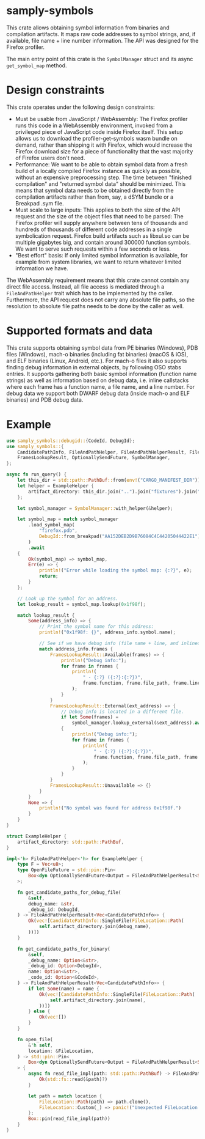# samply-symbols

This crate allows obtaining symbol information from binaries and compilation artifacts.
It maps raw code addresses to symbol strings, and, if available, file name + line number
information.
The API was designed for the Firefox profiler.

The main entry point of this crate is the `SymbolManager` struct and its async `get_symbol_map` method.

# Design constraints

This crate operates under the following design constraints:

  - Must be usable from JavaScript / WebAssembly: The Firefox profiler runs this code in a
    WebAssembly environment, invoked from a privileged piece of JavaScript code inside Firefox itself.
    This setup allows us to download the profiler-get-symbols wasm bundle on demand, rather than shipping
    it with Firefox, which would increase the Firefox download size for a piece of functionality
    that the vast majority of Firefox users don't need.
  - Performance: We want to be able to obtain symbol data from a fresh build of a locally compiled
    Firefox instance as quickly as possible, without an expensive preprocessing step. The time between
    "finished compilation" and "returned symbol data" should be minimized. This means that symbol
    data needs to be obtained directly from the compilation artifacts rather than from, say, a
    dSYM bundle or a Breakpad .sym file.
  - Must scale to large inputs: This applies to both the size of the API request and the size of the
    object files that need to be parsed: The Firefox profiler will supply anywhere between tens of
    thousands and hundreds of thousands of different code addresses in a single symbolication request.
    Firefox build artifacts such as libxul.so can be multiple gigabytes big, and contain around 300000
    function symbols. We want to serve such requests within a few seconds or less.
  - "Best effort" basis: If only limited symbol information is available, for example from system
    libraries, we want to return whatever limited information we have.

The WebAssembly requirement means that this crate cannot contain any direct file access.
Instead, all file access is mediated through a `FileAndPathHelper` trait which has to be implemented
by the caller. Furthermore, the API request does not carry any absolute file paths, so the resolution
to absolute file paths needs to be done by the caller as well.

# Supported formats and data

This crate supports obtaining symbol data from PE binaries (Windows), PDB files (Windows),
mach-o binaries (including fat binaries) (macOS & iOS), and ELF binaries (Linux, Android, etc.).
For mach-o files it also supports finding debug information in external objects, by following
OSO stabs entries.
It supports gathering both basic symbol information (function name strings) as well as information
based on debug data, i.e. inline callstacks where each frame has a function name, a file name,
and a line number.
For debug data we support both DWARF debug data (inside mach-o and ELF binaries) and PDB debug data.

# Example

```rust
use samply_symbols::debugid::{CodeId, DebugId};
use samply_symbols::{
    CandidatePathInfo, FileAndPathHelper, FileAndPathHelperResult, FileLocation,
    FramesLookupResult, OptionallySendFuture, SymbolManager,
};

async fn run_query() {
    let this_dir = std::path::PathBuf::from(env!("CARGO_MANIFEST_DIR"));
    let helper = ExampleHelper {
        artifact_directory: this_dir.join("..").join("fixtures").join("win64-ci"),
    };

    let symbol_manager = SymbolManager::with_helper(&helper);

    let symbol_map = match symbol_manager
        .load_symbol_map(
            "firefox.pdb",
            DebugId::from_breakpad("AA152DEB2D9B76084C4C44205044422E1").unwrap(),
        )
        .await
    {
        Ok(symbol_map) => symbol_map,
        Err(e) => {
            println!("Error while loading the symbol map: {:?}", e);
            return;
        }
    };

    // Look up the symbol for an address.
    let lookup_result = symbol_map.lookup(0x1f98f);

    match lookup_result {
        Some(address_info) => {
            // Print the symbol name for this address:
            println!("0x1f98f: {}", address_info.symbol.name);

            // See if we have debug info (file name + line, and inlined frames):
            match address_info.frames {
                FramesLookupResult::Available(frames) => {
                    println!("Debug info:");
                    for frame in frames {
                        println!(
                            " - {:?} ({:?}:{:?})",
                            frame.function, frame.file_path, frame.line_number
                        );
                    }
                }
                FramesLookupResult::External(ext_address) => {
                    // Debug info is located in a different file.
                    if let Some(frames) =
                        symbol_manager.lookup_external(&ext_address).await
                    {
                        println!("Debug info:");
                        for frame in frames {
                            println!(
                                " - {:?} ({:?}:{:?})",
                                frame.function, frame.file_path, frame.line_number
                            );
                        }
                    }
                }
                FramesLookupResult::Unavailable => {}
            }
        }
        None => {
            println!("No symbol was found for address 0x1f98f.")
        }
    }
}

struct ExampleHelper {
    artifact_directory: std::path::PathBuf,
}

impl<'h> FileAndPathHelper<'h> for ExampleHelper {
    type F = Vec<u8>;
    type OpenFileFuture = std::pin::Pin<
        Box<dyn OptionallySendFuture<Output = FileAndPathHelperResult<Self::F>> + 'h>,
    >;

    fn get_candidate_paths_for_debug_file(
        &self,
        debug_name: &str,
        _debug_id: DebugId,
    ) -> FileAndPathHelperResult<Vec<CandidatePathInfo>> {
        Ok(vec![CandidatePathInfo::SingleFile(FileLocation::Path(
            self.artifact_directory.join(debug_name),
        ))])
    }

    fn get_candidate_paths_for_binary(
        &self,
        _debug_name: Option<&str>,
        _debug_id: Option<DebugId>,
        name: Option<&str>,
        _code_id: Option<&CodeId>,
    ) -> FileAndPathHelperResult<Vec<CandidatePathInfo>> {
        if let Some(name) = name {
            Ok(vec![CandidatePathInfo::SingleFile(FileLocation::Path(
                self.artifact_directory.join(name),
            ))])
        } else {
            Ok(vec![])
        }
    }

    fn open_file(
        &'h self,
        location: &FileLocation,
    ) -> std::pin::Pin<
        Box<dyn OptionallySendFuture<Output = FileAndPathHelperResult<Self::F>> + 'h>,
    > {
        async fn read_file_impl(path: std::path::PathBuf) -> FileAndPathHelperResult<Vec<u8>> {
            Ok(std::fs::read(&path)?)
        }

        let path = match location {
            FileLocation::Path(path) => path.clone(),
            FileLocation::Custom(_) => panic!("Unexpected FileLocation::Custom"),
        };
        Box::pin(read_file_impl(path))
    }
}
```